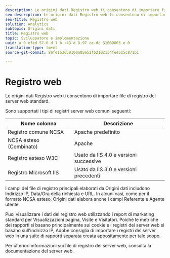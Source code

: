 ```yaml
---
description: Le origini dati Registro web ti consentono di importare file di registro del server web standard.
seo-description: Le origini dati Registro web ti consentono di importare file di registro del server web standard.
seo-title: Registro web
solution: Analytics
subtopic: Origini dati
title: Registro web
topic: Sviluppatore e implementazione
uuid: a 0 efed 57-6 d 1 b -43 d 8-97 ce-dc 31009805 e 0
translation-type: tm+mt
source-git-commit: 86fe1b3650100a05e52fb2102134fee515c871b1

---
```



# Registro web

Le origini dati Registro web ti consentono di importare file di registro del server web standard.

Sono supportati i tipi di registri server web comuni seguenti:

| Nome colonna | Descrizione |
|--- |--- |
| Registro comune NCSA | Apache predefinito |
| NCSA esteso (Combinato) | Apache |
| Registro esteso W3C | Usato da IIS 4.0 e versioni successive |
| Registro Microsoft IIS | Usato da IIS 3.0 e versioni precedenti |

I campi del file di registro principali elaborati da Origini dati includono Indirizzo IP, Data/Ora della richiesta e URL. In alcuni casi, come per il formato NCSA esteso, Origini dati elabora anche i campi Referente e Agente utente.

Puoi visualizzare i dati del registro web utilizzando i report di marketing standard per Visualizzazioni pagina, Visite e Visitatori. Poiché le metriche dei rapporti si basano principalmente sui cookie e i registri dei server web si basano sull'indirizzo IP, Adobe consiglia di importare i registri del server web in una suite di rapporti separata creata appositamente per tale scopo.

Per ulteriori informazioni sui file di registro del server web, consulta la documentazione del server web.
